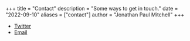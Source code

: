 +++
title = "Contact"
description = "Some ways to get in touch."
date = "2022-09-10"
aliases = ["contact"]
author = "Jonathan Paul Mitchell"
+++

- [Twitter](https://twitter.com/UncouthRegions)
- [Email](mailto:"hello@jonathanpaulmitchell.com")